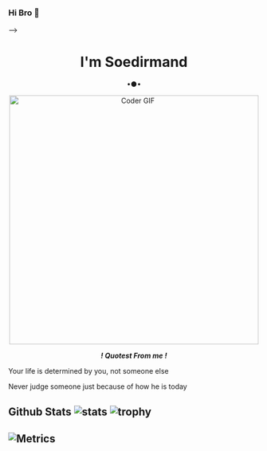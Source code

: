 ### Hi Bro 👋 

--> <h1 align="center"> I'm Soedirmand </h1> <p align="center"> •●• </p> <p align="center"> <img src="https://media.giphy.com/media/SWoSkN6DxTszqIKEqv/giphy.gif" alt="Coder GIF" width="500">

</p> <p align="center"> <i> <b> ! Quotest From me ! </b> </i> 

</p <p>Your life is determined by you, not someone else</p>
</p> <P>Never judge someone just because of how he is today</p> 

## Github Stats ![stats](https://github-readme-stats.vercel.app/api?username=Soedirmand&show_icons=true&count_private=true&title_color=f7d745&text_color=b2d76c&icon_color=6562af&bg_color=00000000&hide=bg-color&hide_border=false) ![trophy](https://github-profile-trophy.vercel.app/?username=Soedirmand&theme=juicyfresh&no-bg=true&no-frame=true&column=4&")


## ![Metrics](https://metrics.lecoq.io/Soedirmand?template=classic&repositories.forks=true&languages=1&languages.colors=github&languages.threshold=0%25&config.timezone=Asia%2FJakarta)
